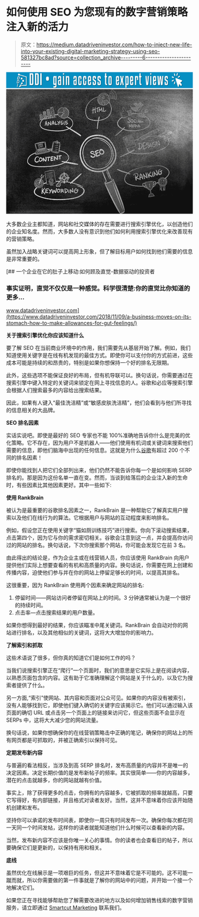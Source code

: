 # 如何使用 SEO 为您现有的数字营销策略注入新的活力

> 原文：<https://medium.datadriveninvestor.com/how-to-inject-new-life-into-your-existing-digital-marketing-strategy-using-seo-581327bc8ad?source=collection_archive---------6----------------------->

[![](img/ba198a9c4396cb45a9eddf2d0e82c561.png)](http://www.track.datadriveninvestor.com/1B9E)![](img/eb371a77b946a0659ab1f5ed881fa331.png)

大多数企业主都知道，网站和社交媒体的存在需要进行搜索引擎优化，以创造他们的企业知名度。然而，大多数人没有意识到他们如何利用搜索引擎优化来改善现有的营销策略。

虽然加入战略关键词可以提高网上形象，但了解目标用户如何找到他们需要的信息是非常重要的。

[](https://www.datadriveninvestor.com/2018/11/09/a-business-moves-on-its-stomach-how-to-make-allowances-for-gut-feelings/) [## 一个企业在它的肚子上移动:如何顾及直觉-数据驱动的投资者

### 事实证明，直觉不仅仅是一种感觉。科学很清楚:你的直觉比你知道的更多…

www.datadriveninvestor.com](https://www.datadriveninvestor.com/2018/11/09/a-business-moves-on-its-stomach-how-to-make-allowances-for-gut-feelings/) 

**关于搜索引擎优化你应该知道什么**

要了解 SEO 在当前商业环境中的作用，我们需要先从基层开始了解。例如，我们知道使用关键字是在线有机发现的最佳方式。即使你可以支付你的方式前进，这些成本可能是持续的和昂贵的，特别是如果你想保持一个好的排名无限期。

此外，这些选项不能保证良好的布局，但有机导联可以。换句话说，你需要通过在搜索引擎中键入特定的关键词来锁定在网上寻找信息的人。谷歌和必应等搜索引擎会根据人们搜索最多的内容给出搜索结果。

因此，如果有人键入“最佳洗洁精”或“敏感皮肤洗洁精”，他们会看到与他们所寻找的信息相关的大品牌。

**SEO 排名因素**

实话实说吧。即使是最好的 SEO 专家也不能 100%准确地告诉你什么是完美的优化策略。它不存在，因为用户不是机器人——他们使用有机词或关键词来搜索他们需要的信息，即他们脑海中出现的任何信息。这就是为什么[谷歌](https://backlinko.com/google-ranking-factors)有超过 200 个不同的排名因素！

即使你能找到人把它们全部列出来，他们仍然不能告诉你每一个是如何影响 SERP 排名的。那是因为这份名单一直在变。然而，当谈到给落后的企业注入新的生命时，有些因素比其他因素更好。其中一些如下:

**使用 RankBrain**

被认为是最重要的谷歌排名因素之一，RankBrain 是一种帮助它了解真实用户搜索以及他们在线行为的算法。它根据用户与网站的互动程度来影响排名。

例如，假设您正在使用关键字“猫如厕训练技巧”进行搜索。你向下滚动搜索结果，点击第四个，因为它与你的需求密切相关。谷歌会注意到这一点，并会提高你访问过的网站的排名。换句话说，下次你搜索那个网站，你可能会发现它在前 3 名。

由此得出的结论是，作为企业主或在线营销人员，你应该使用 RankBrain 向用户提供他们实际上想要查看的有机和高质量的内容。换句话说，你需要在网上创建和传播内容，迫使他们参与并在你的网站上停留足够长的时间，以提高其排名。

这很重要，因为 RankBrain 使用两个因素来确定网站的排名:

1.  停留时间——网站访问者停留在网站上的时间。3 分钟通常被认为是一个很好的持续时间。
2.  点击率—点击搜索结果的用户数量。

如果你想得到最好的结果，你应该瞄准中尾关键词。RankBrain 会自动对你的网站进行排名，以及其他相似的关键词，这将大大增加你的影响力。

**了解索引和抓取**

这些术语说了很多，但你真的知道它们是如何工作的吗？​

当我们说搜索引擎正在“爬行”一个页面时，我们的意思是它实际上是在阅读内容，以熟悉页面包含的内容。这有助于它准确理解这个网站是关于什么的，以及它为搜索者提供了什么。

另一方面,“索引”使网站、其内容和页面对公众可见。如果你的内容没有被索引，没有人能够找到它，即使他们键入确切的关键字应该揭示它。他们可以通过输入该页面的确切 URL 或点击另一个页面上的链接来访问它，但这些页面不会显示在 SERPs 中，这将大大减少您的网站流量。

换句话说，如果你想确保你的在线营销策略击中正确的笔记，确保你的网站上的所有网页都是可抓取的，并被正确索引以保持可见。

**定期发布新内容**

与普遍的看法相反，当涉及到高 SERP 排名时，发布高质量的内容并不是唯一的决定因素。决定长期价值的是发布新帖子的频率。其实很简单——你的内容越多，潜在的点击就越多，你的网站就越有价值。

事实上，除了获得更多的点击，你拥有的内容越多，它被抓取的频率就越高，只要它写得好，有内部链接，并且格式对读者友好。当然，这并不意味着你应该开始随机创建和发布。

坚持你可以承诺的发布时间表，即使你一周只有时间发布一次。确保你每次都在同一天同一个时间发帖，这样你的读者就能知道他们什么时候可以查看新的内容。

当然，发布新内容不应该是你唯一关心的事情。你的读者也会查看旧的帖子，所以要确保它们是更新的，以保持有用和相关。

**底线**

虽然优化在线展示是一项艰巨的任务，但这并不意味着它是不可能的。这不可能一蹴而就，所以你需要做的第一件事就是了解你的网站中的问题，并开始一个接一个地解决它们。

如果您正在寻找能够帮助您了解需要改进的地方以及如何增加销售线索的数字营销服务，请立即通过 [Smartcut Marketing](http://www.smartcutmarketing.com) 联系我们。